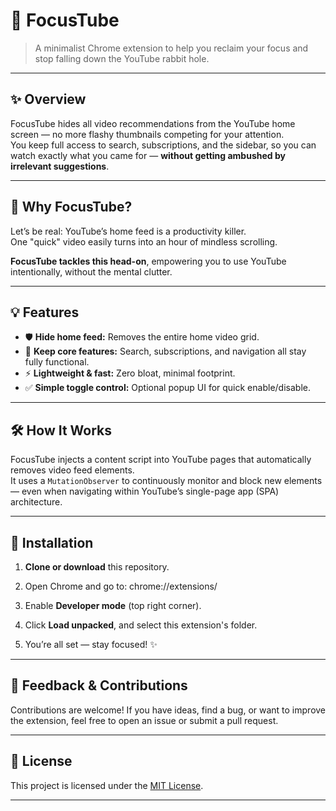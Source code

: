 # 🚀 FocusTube

> A minimalist Chrome extension to help you reclaim your focus and stop falling down the YouTube rabbit hole.

---

## ✨ Overview

FocusTube hides all video recommendations from the YouTube home screen — no more flashy thumbnails competing for your attention.  
You keep full access to search, subscriptions, and the sidebar, so you can watch exactly what you came for — **without getting ambushed by irrelevant suggestions**.

---

## 🎯 Why FocusTube?

Let’s be real: YouTube’s home feed is a productivity killer.  
One "quick" video easily turns into an hour of mindless scrolling.  

**FocusTube tackles this head-on**, empowering you to use YouTube intentionally, without the mental clutter.

---

## 💡 Features

- 🛡️ **Hide home feed:** Removes the entire home video grid.
- 🔎 **Keep core features:** Search, subscriptions, and navigation all stay fully functional.
- ⚡ **Lightweight & fast:** Zero bloat, minimal footprint.
- ✅ **Simple toggle control:** Optional popup UI for quick enable/disable.

---

## 🛠️ How It Works

FocusTube injects a content script into YouTube pages that automatically removes video feed elements.  
It uses a `MutationObserver` to continuously monitor and block new elements — even when navigating within YouTube’s single-page app (SPA) architecture.

---

## 🚧 Installation

1. **Clone or download** this repository.

2. Open Chrome and go to: chrome://extensions/

3. Enable **Developer mode** (top right corner).

4. Click **Load unpacked**, and select this extension's folder.

5. You’re all set — stay focused! ✨

---

## 💬 Feedback & Contributions

Contributions are welcome! If you have ideas, find a bug, or want to improve the extension, feel free to open an issue or submit a pull request.

---

## 📄 License

This project is licensed under the [MIT License](LICENSE).

---

